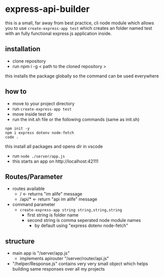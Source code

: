 # express-api-builder
this is a small, far away from best practice, cli node module which allows you to use `create-express-app test` which creates an folder named test with an fully functional express js application inside.


## installation
- clone repository
- run npm i -g < path to the cloned repository >

this installs the package globally so the command can be used everywhere

## how to
- move to your project directory
- run `create-express-app test`
- move inside test dir
- run the init.sh file or the following commands (same as init.sh)
```
npm init -y
npm i express dotenv node-fetch
code .
```
 this install all packages and opens dir in vscode
- run `node ./server/app.js`
- this starts an app on http://localhost:42111

## Routes/Parameter
- routes available
    - / <- returns "im alife" message
    - /api/*  <- return "api im alife" message
- command parameter
    - `create-express-app string string,string,string`
        - first string is folder name
        - second string is comma seperated node module names
            - by default using "express dotenv node-fetch"


## structure
- main app is "/server/app.js"
    - implements apirouter "/server/router/api.js"
- "/helper/Response.js" contains very very small object which helps building same responses over all my projects